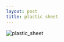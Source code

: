 ```yaml
---
layout: post
title: plastic sheet
---
```

![plastic_sheet](http://www.emersonindustrial.com/ImagesPowerTransmissionSolutions/Products/ConveyingComponents/ProductSpecifications/System-Plast-Specialty-Steel-Chain/System%20Plast%20Specialty%20Steel%20Chain.PNG)
